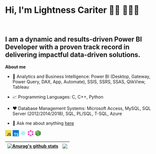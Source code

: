 <!-- - 👋Hi, I’m @Lightness 👋
- 👀 I’m interested in Data analysis, BI, and Data visualization.
- 🌱 I’m proficient in Advanced DAX functions, Python for data analysis, and Azure cloud solutions.
- 🌱 I’m currently learning Microsoft Dynamics 365 data integration to strengthen my business intelligence and automation.
- 💞️ I’m looking to collaborate on: Data analysis projects, dashboard creation, and automation workflows using Power BI, SQL, and Python.
- 📫 How to reach me:
- 📧 CartierLightnesss@gmail.com
- 📱 LinkedIn
- 🌐 Website
- 😄 Pronouns: She/Her
- ⚡ Fun fact: I love traveling, cooking new recipes, and exploring different cultures through food and stories. -->


<!---
Lightness24/Lightness24 is a ✨ special ✨ repository because its `README.md` (this file) appears on your GitHub profile.
You can click the Preview link to take a look at your changes.
--->

<!-- "Hero" Header -->

# Hi, I'm Lightness Cariter 👋🏾 👩🏾‍💻


<br />

## I am a dynamic and results-driven Power BI Developer with a proven track record in delivering impactful data-driven solutions.

**About me**

- 💼 Analytics and Business Intelligence: Power BI (Desktop, Gateway, Power Query, DAX, App, Automate), SSIS, SSRS, SSAS, QlikView, Tableau

- 📈 Programming Languages: C, C++, Python

- ❤️ Database Management Systems: Microsoft Access, MySQL, SQL Server (2012/2014/2018), SQL, PL/SQL, T-SQL, Azure

- 💬 Ask me about anything [here](https://ligntness-cartier.vercel.app/)

<code><img height="20" alt="javascript" src="https://raw.githubusercontent.com/github/explore/80688e429a7d4ef2fca1e82350fe8e3517d3494d/topics/javascript/javascript.png"></code>
<code><img height="20" alt="typescript" src="https://raw.githubusercontent.com/github/explore/80688e429a7d4ef2fca1e82350fe8e3517d3494d/topics/typescript/typescript.png"></code>
<code><img height="20" alt="react" src="https://raw.githubusercontent.com/github/explore/80688e429a7d4ef2fca1e82350fe8e3517d3494d/topics/react/react.png"></code>
<code><img height="20" alt="graphql" src="https://raw.githubusercontent.com/github/explore/5c058a388828bb5fde0bcafd4bc867b5bb3f26f3/topics/graphql/graphql.png"></code>
<code><img height="20" alt="nodejs" src="https://raw.githubusercontent.com/github/explore/80688e429a7d4ef2fca1e82350fe8e3517d3494d/topics/nodejs/nodejs.png"></code>    


| <a href="https://github.com/anuraghazra/github-readme-stats"><img align="center" src="https://github-readme-stats.vercel.app/api?username=anuraghazra&show_icons=true&include_all_commits=true&theme=buefy&hide_border=true" alt="Anurag's github stats" /></a> | <a href="https://github.com/anuraghazra/github-readme-stats"><img align="center" src="https://github-readme-stats.vercel.app/api/top-langs/?username=anuraghazra&layout=compact&theme=buefy&hide_border=true" /></a> |
| ------------- | ------------- |
